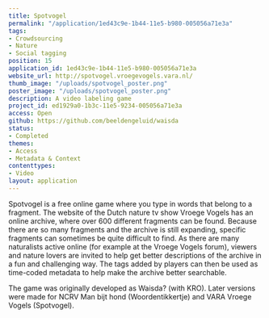 ```yaml
---
title: Spotvogel
permalink: "/application/1ed43c9e-1b44-11e5-b980-005056a71e3a"
tags:
- Crowdsourcing
- Nature
- Social tagging
position: 15
application_id: 1ed43c9e-1b44-11e5-b980-005056a71e3a
website_url: http://spotvogel.vroegevogels.vara.nl/
thumb_image: "/uploads/spotvogel_poster.png"
poster_image: "/uploads/spotvogel_poster.png"
description: A video labeling game
project_id: ed1929a0-1b3c-11e5-9234-005056a71e3a
access: Open
github: https://github.com/beeldengeluid/waisda
status:
- Completed
themes:
- Access
- Metadata & Context
contenttypes:
- Video
layout: application
---
```


Spotvogel is a free online game where you type in words that belong to a fragment. The website of the Dutch nature tv show Vroege Vogels has an online archive, where over 600 different fragments can be found. Because there are so many fragments and the archive is still expanding, specific fragments can sometimes be quite difficult to find. As there are many naturalists active online (for example at the Vroege Vogels forum), viewers and nature lovers are invited to help get better descriptions of the archive in a fun and challenging way. The tags added by players can then be used as time-coded metadata to help make the archive better searchable.

The game was originally developed as Waisda? (with KRO). Later versions were made for NCRV Man bijt hond (Woordentikkertje) and VARA Vroege Vogels (Spotvogel).
